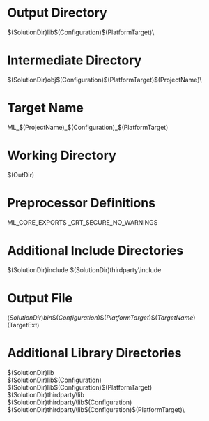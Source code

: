 # Output Directory
$(SolutionDir)lib\$(Configuration)\$(PlatformTarget)\

# Intermediate Directory
$(SolutionDir)obj\$(Configuration)\$(PlatformTarget)\$(ProjectName)\

# Target Name
ML_$(ProjectName)_$(Configuration)_$(PlatformTarget)

# Working Directory
$(OutDir)

# Preprocessor Definitions
ML_CORE_EXPORTS
_CRT_SECURE_NO_WARNINGS

# Additional Include Directories
$(SolutionDir)include
$(SolutionDir)thirdparty\include

# Output File
$(SolutionDir)bin\$(Configuration)\$(PlatformTarget)\$(TargetName)$(TargetExt)

# Additional Library Directories
$(SolutionDir)lib\
$(SolutionDir)lib\$(Configuration)\
$(SolutionDir)lib\$(Configuration)\$(PlatformTarget)\
$(SolutionDir)thirdparty\lib\
$(SolutionDir)thirdparty\lib\$(Configuration)\
$(SolutionDir)thirdparty\lib\$(Configuration)\$(PlatformTarget)\
